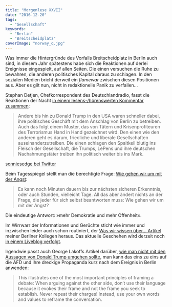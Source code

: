 ```yaml
---
title: "Morgenlese XXVII"
date: "2016-12-20"
tags:
  - "Gesellschaft"
keywords:
  - "Berlin"
  - "Breitscheidplatz"
coverImage: "norway_q.jpg"
---
```


Was immer die Hintergründe des Vorfalls Breitscheidplatz in Berlin auch sind, in diesem Jahr spätestens habe sich die Reaktionen auf derlei Ereignisse eingespielt, auf allen Seiten. Die einen versuchen die Ruhe zu bewahren, die anderen politisches Kapital daraus zu schlagen. In den sozialen Medien bricht derweil ein _flamewar_ zwischen diesen Positionen aus. Aber es gilt nun, nicht in redaktionelle Panik zu verfallen…

Stephan Detjen, Chefkorrespondent des Deutschlandradio, fasst die Reaktionen der Nacht [in einem lesens-/hörenswerten Kommentar zusammen](http://www.deutschlandfunk.de/kommentar-zu-berlin-wir-waren-vorbereitet.720.de.html?dram:article_id=374371):

> Andere bis hin zu Donald Trump in den USA waren schneller dabei, ihre politisches Geschäft mit dem Anschlag von Berlin zu betreiben. Auch das folgt einem Muster, das von Tätern und Krisenprofiteuren des Terrorismus Hand in Hand gezeichnet wird. Den einen wie den anderen geht es darum, friedliche und liberale Gesellschaften auseinanderzutreiben. Die einen schlagen den Spaltkeil blutig ins Fleisch der Gesellschaft, die Trumps, LePens und ihre deutschen Nachahmungstäter treiben ihn politisch weiter bis ins Mark.

<a href="https://twitter.com/sonniesedge/status/811120164368424960">sonniesedge bei Twitter</a>

Beim Tagesspiegel stellt man die berechtigte Frage: [Wie gehen wir um mit der Angst](http://www.tagesspiegel.de/berlin/breitscheidplatz-in-berlin-wie-gehen-wir-um-mit-der-angst/19154950.html?r=7773544):

> Es kann noch Minuten dauern bis zur nächsten sicheren Erkenntnis, oder auch Stunden, vielleicht Tage. All das aber ändert nichts an der Frage, die jeder für sich selbst beantworten muss: Wie gehen wir um mit der Angst?

Die eindeutige Antwort: »mehr Demokratie und mehr Offenheit«.

Im Wirrwarr der Informationen und Gerüchte sticht wie immer und inzwischen leider auch schon routiniert, der [Was wir wissen über… Artikel](http://www.zeit.de/gesellschaft/zeitgeschehen/2016-12/berlin-breitscheidplatz-gedaechtniskirche-weihnachtsmarkt) meiner Berliner Kollegen heraus. Das aktuelle Geschehen wird derzeit noch [in einem Liveblog verfolgt](http://www.zeit.de/gesellschaft/zeitgeschehen/2016-12/berlin-weihnachtsmarkt-kurfuerstendamm-gedaechtniskirche-attentat).

Irgendwie passt auch George Lakoffs Artikel darüber, [wie man nicht mit den Aussagen von Donald Trump umgehen sollte](https://georgelakoff.com/2016/12/15/how-to-help-trump/), man kann das eins zu eins auf die AFD und ihre dreckige Propaganda kurz nach dem Ereignis in Berlin anwenden:

> This illustrates one of the most important principles of framing a debate: When arguing against the other side, don’t use their language because it evokes their frame and not the frame you seek to establish. Never repeat their charges! Instead, use your own words and values to reframe the conversation.
